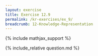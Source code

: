 ```yaml
---
layout: exercise
title: Exercise 12.9
permalink: /kr-exercises/ex_9/
breadcrumb: 12-Knowledge-Representation
---
```


{% include mathjax_support %}

<div><i class="arrow-up loader" data-chapter="kr-exercises" data-exercise="ex_9" data-rating="0"></i></div>
{% include_relative question.md %}
